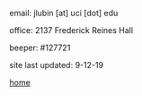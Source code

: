 email: jlubin [at] uci [dot] edu

office: 2137 Frederick Reines Hall

beeper: #127721

site last updated: 9-12-19

[home](./)
